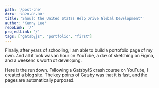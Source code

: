 ```yaml
---
path: '/post-one'
date: '2020-06-08'
title: 'Should the United States Help Drive Global Development?'
author: 'Kenny Lee'
repoLink: '/'
projectLink: '/'
tags: ["gatsbyjs", "portfolio", "first"]
---
```


Finally, after years of schooling, I am able to build a portofolio page of my own. And all it took was an hour on YouTube, a day of sketching on Figma, and a weekend's worth of developing.

Here is the run down. Following a GatsbyJS crash course on YouTube, I created a blog site. The key points of Gatsby was that it is fast, and the pages are automatically purposed.